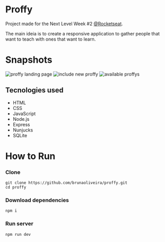 # Proffy
Project made for the Next Level Week #2 [@Rocketseat](https://github.com/Rocketseat).

The main ideia is to create a responsive application to gather people that want to teach with ones that want to learn.

# Snapshots
![proffy landing page](https://user-images.githubusercontent.com/7097408/89836413-18930e00-db3d-11ea-8a82-283a0585ca51.png)
![include new proffy](https://user-images.githubusercontent.com/7097408/89836423-1df05880-db3d-11ea-8e5e-35315e7ee78b.png)
![available proffys](https://user-images.githubusercontent.com/7097408/89836426-20eb4900-db3d-11ea-94a4-40e4624df9c8.png)

## Tecnologies used
- HTML
- CSS
- JavaScript
- Node.js
- Express
- Nunjucks
- SQLite

# How to Run
### Clone
```
git clone https://github.com/brunaoliveira/proffy.git
cd proffy
```

### Download dependencies
```
npm i
```

### Run server
```
npm run dev
```
